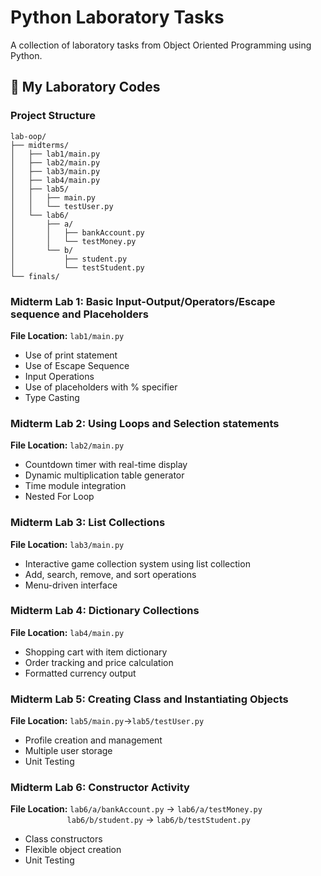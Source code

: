 # Python Laboratory Tasks

A collection of laboratory tasks from Object Oriented Programming using Python.

## 🚀 My Laboratory Codes

### Project Structure

```
lab-oop/
├── midterms/
│   ├── lab1/main.py
│   ├── lab2/main.py
│   ├── lab3/main.py
│   ├── lab4/main.py
│   ├── lab5/
│   │   ├── main.py
│   │   └── testUser.py
│   └── lab6/
│       ├── a/
│       │   ├── bankAccount.py
│       │   └── testMoney.py
│       └── b/
│           ├── student.py
│           └── testStudent.py
└── finals/
```
### Midterm Lab 1: Basic Input-Output/Operators/Escape sequence and Placeholders 
**File Location:** `lab1/main.py`
- Use of print statement
- Use of Escape Sequence
- Input Operations
- Use of placeholders with % specifier
- Type Casting

### Midterm Lab 2: Using Loops and Selection statements 
**File Location:** `lab2/main.py`
- Countdown timer with real-time display
- Dynamic multiplication table generator
- Time module integration
- Nested For Loop

### Midterm Lab 3: List Collections
**File Location:** `lab3/main.py`
- Interactive game collection system using list collection 
- Add, search, remove, and sort operations
- Menu-driven interface

### Midterm Lab 4: Dictionary Collections
**File Location:** `lab4/main.py`
- Shopping cart with item dictionary
- Order tracking and price calculation
- Formatted currency output

### Midterm Lab 5: Creating Class and Instantiating Objects
**File Location:** `lab5/main.py`->`lab5/testUser.py`
- Profile creation and management
- Multiple user storage
- Unit Testing

### Midterm Lab 6: Constructor Activity
**File Location:** `lab6/a/bankAccount.py` -> `lab6/a/testMoney.py`  
&nbsp;&nbsp;&nbsp;&nbsp;&nbsp;&nbsp;&nbsp;&nbsp;&nbsp;&nbsp;&nbsp;&nbsp;&nbsp;&nbsp;&nbsp;&nbsp;&nbsp;&nbsp;&nbsp;&nbsp;&nbsp;&nbsp;&nbsp;`lab6/b/student.py` -> `lab6/b/testStudent.py`
- Class constructors
- Flexible object creation
- Unit Testing

